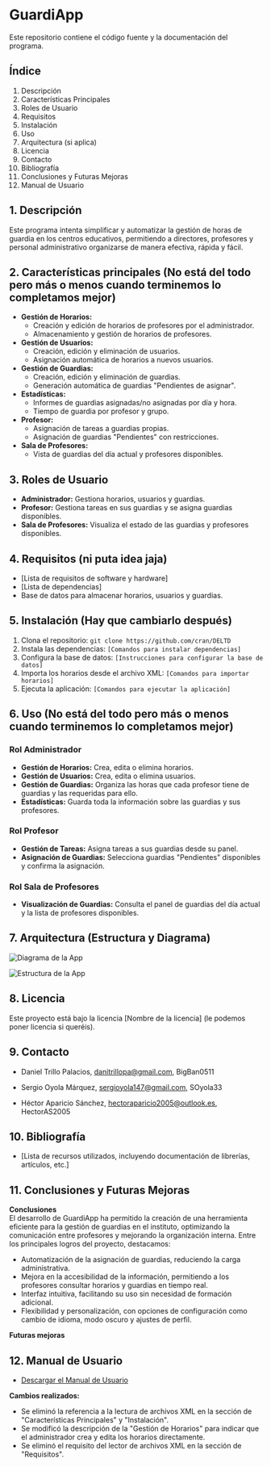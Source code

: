 # GuardiApp

Este repositorio contiene el código fuente y la documentación del programa.

## Índice

1.  Descripción
2.  Características Principales
3.  Roles de Usuario
4.  Requisitos
5.  Instalación
6.  Uso
7.  Arquitectura (si aplica)
8.  Licencia
9. Contacto
10. Bibliografía
11. Conclusiones y Futuras Mejoras
12. Manual de Usuario

## 1. Descripción

Este programa intenta simplificar y automatizar la gestión de horas de guardia en los centros educativos, permitiendo a directores, profesores y personal administrativo organizarse de manera efectiva, rápida y fácil.

## 2. Características principales (No está del todo pero más o menos cuando terminemos lo completamos mejor)

* **Gestión de Horarios:**
    * Creación y edición de horarios de profesores por el administrador.
    * Almacenamiento y gestión de horarios de profesores.
* **Gestión de Usuarios:**
    * Creación, edición y eliminación de usuarios.
    * Asignación automática de horarios a nuevos usuarios.
* **Gestión de Guardias:**
    * Creación, edición y eliminación de guardias.
    * Generación automática de guardias "Pendientes de asignar".
* **Estadísticas:**
    * Informes de guardias asignadas/no asignadas por día y hora.
    * Tiempo de guardia por profesor y grupo.
* **Profesor:**
    * Asignación de tareas a guardias propias.
    * Asignación de guardias "Pendientes" con restricciones.
* **Sala de Profesores:**
    * Vista de guardias del día actual y profesores disponibles.

## 3. Roles de Usuario

* **Administrador:** Gestiona horarios, usuarios y guardias.
* **Profesor:** Gestiona tareas en sus guardias y se asigna guardias disponibles.
* **Sala de Profesores:** Visualiza el estado de las guardias y profesores disponibles.

## 4. Requisitos (ni puta idea jaja)

* [Lista de requisitos de software y hardware]
* [Lista de dependencias]
* Base de datos para almacenar horarios, usuarios y guardias.

## 5. Instalación (Hay que cambiarlo después)

1.  Clona el repositorio: `git clone https://github.com/cran/DELTD`
2.  Instala las dependencias: `[Comandos para instalar dependencias]`
3.  Configura la base de datos: `[Instrucciones para configurar la base de datos]`
4.  Importa los horarios desde el archivo XML: `[Comandos para importar horarios]`
5.  Ejecuta la aplicación: `[Comandos para ejecutar la aplicación]`

## 6. Uso (No está del todo pero más o menos cuando terminemos lo completamos mejor)

### Rol Administrador

* **Gestión de Horarios:** Crea, edita o elimina horarios.
* **Gestión de Usuarios:** Crea, edita o elimina usuarios.
* **Gestión de Guardias:** Organiza las horas que cada profesor tiene de guardias y las requeridas para ello.
* **Estadísticas:** Guarda toda la información sobre las guardias y sus profesores.

### Rol Profesor

* **Gestión de Tareas:** Asigna tareas a sus guardias desde su panel.
* **Asignación de Guardias:** Selecciona guardias "Pendientes" disponibles y confirma la asignación.

### Rol Sala de Profesores

* **Visualización de Guardias:** Consulta el panel de guardias del día actual y la lista de profesores disponibles.

## 7. Arquitectura (Estructura y Diagrama)

![Diagrama de la App](DiagramaApp1.png)

![Estructura de la App](EstructuraApp1.png)

## 8. Licencia

Este proyecto está bajo la licencia [Nombre de la licencia] (le podemos poner licencia si queréis).

## 9. Contacto

* Daniel Trillo Palacios, danitrillopa@gmail.com, BigBan0511  

* Sergio Oyola Márquez, sergioyola147@gmail.com, SOyola33

* Héctor Aparicio Sánchez, hectoraparicio2005@outlook.es, HectorAS2005

## 10. Bibliografía

* [Lista de recursos utilizados, incluyendo documentación de librerías, artículos, etc.]

## 11. Conclusiones y Futuras Mejoras 
**Conclusiones**
<br>
El desarrollo de GuardiApp ha permitido la creación de una herramienta eficiente para la gestión de guardias en el instituto, optimizando la comunicación entre profesores y mejorando la organización interna.
Entre los principales logros del proyecto, destacamos:

* Automatización de la asignación de guardias, reduciendo la carga administrativa.
* Mejora en la accesibilidad de la información, permitiendo a los profesores consultar horarios y guardias en tiempo real.
* Interfaz intuitiva, facilitando su uso sin necesidad de formación adicional.
* Flexibilidad y personalización, con opciones de configuración como cambio de idioma, modo oscuro y ajustes de perfil.

**Futuras mejoras**


## 12. Manual de Usuario

* [Descargar el Manual de Usuario](https://github.com/BigBan0511/ProyectoDAMGuardias/blob/main/Manual%20de%20Usuario%20-%20GuardiApp.pdf)

**Cambios realizados:**

* Se eliminó la referencia a la lectura de archivos XML en la sección de "Características Principales" y "Instalación".
* Se modificó la descripción de la "Gestión de Horarios" para indicar que el administrador crea y edita los horarios directamente.
* Se eliminó el requisito del lector de archivos XML en la sección de "Requisitos".
